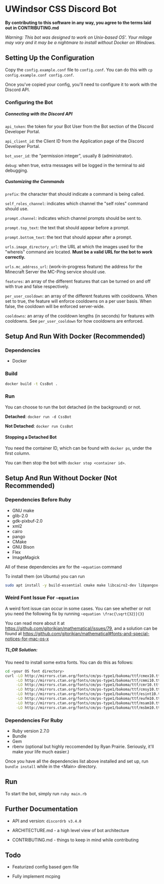 # UWindsor CSS Discord Bot

**By contributing to this software in any way, you agree to the terms laid out in CONTRIBUTING.md**

*Warning: This bot was designed to work on Unix-based OS'.*
*Your milage may vary and it may be a nightmare to install without Docker on Windows.*


## Setting Up the Configuration

Copy the `config.example.conf` file to `config.conf`. You can do this with `cp config.example.conf config.conf`.

Once you've copied your config, you'll need to configure it to work with the Discord API.

### Configuring the Bot
##### Connecting with the Discord API
`api_token`: the token for your Bot User from the Bot section of the Discord Developer Portal.

`api_client_id`: the Client ID from the Application page of the Discord Developer Portal.

`bot_user_id`: the "permission integer", usually 8 (administrator).

`debug`: when true, extra messages will be logged in the terminal to aid debugging.


##### Customizing the Commands
`prefix`: the character that should indicate a command is being called.

`self_roles_channel`: indicates which channel the "self roles" command should use.

`prompt.channel`: indicates which channel prompts should be sent to.

`prompt.top_text`: the text that should appear before a prompt.

`prompt.bottom_text`: the text that should appear after a prompt.

`urls.image_directory_url`: the URL at which the images used for the "whereis" command are located. **Must be a valid URL for the bot to work correctly.**

`urls.mc_address_url`: (work-in-progress feature) the address for the Minecraft Server the MC-Ping service should use.

`features`: an array of the different features that can be turned on and off with true and false respectively.

`per_user_cooldown`: an array of the different features with cooldowns. When set to true, the feature will enforce cooldowns on a per user basis. When false, the cooldown will be enforced server-wide.

`cooldowns`: an array of the cooldown lengths (in seconds) for features with cooldowns. See `per_user_cooldown` for how cooldowns are enforced.

## Setup And Run With Docker (Recommended)
### Dependencies
* Docker

### Build
``` sh
docker build -t CssBot .
```

### Run
You can choose to run the bot detached (in the background) or not.

**Detached**: `docker run -d CssBot`

**Not Detached**: `docker run CssBot`

#### Stopping a Detached Bot

You need the container ID, which can be found with `docker ps`, under the first column.

You can then stop the bot with `docker stop <container id>`.


## Setup And Run Without Docker (Not Recommended)
### Dependencies Before Ruby
* GNU make
* glib-2.0
* gdk-pixbuf-2.0
* xml2
* cairo
* pango
* CMake
* GNU Bison
* Flex
* ImageMagick

All of these dependencies are for the `~equation` command

To install them (on Ubuntu) you can run 
``` sh
sudo apt install -y build-essential cmake make libcairo2-dev libpangox-1.0-dev flex bison libglib2.0-dev libgdk-pixbuf-2.0-dev libxml2-dev imagemagick
```


### Weird Font Issue For `~equation`

A weird font issue can occur in some cases. You can see whether or not you need the following fix by running `~equation \frac{\sqrt{32}}{3}`

You can read more about it at https://github.com/gjtorikian/mathematical/issues/79,
and a solution can be found at https://github.com/gjtorikian/mathematical#fonts-and-special-notices-for-mac-os-x

##### TL;DR Solution:

You need to install some extra fonts. You can do this as follows:
``` sh
cd <your OS font directory>
curl -LO http://mirrors.ctan.org/fonts/cm/ps-type1/bakoma/ttf/cmex10.ttf \
     -LO http://mirrors.ctan.org/fonts/cm/ps-type1/bakoma/ttf/cmmi10.ttf \
     -LO http://mirrors.ctan.org/fonts/cm/ps-type1/bakoma/ttf/cmr10.ttf \
     -LO http://mirrors.ctan.org/fonts/cm/ps-type1/bakoma/ttf/cmsy10.ttf \
     -LO http://mirrors.ctan.org/fonts/cm/ps-type1/bakoma/ttf/esint10.ttf \
     -LO http://mirrors.ctan.org/fonts/cm/ps-type1/bakoma/ttf/eufm10.ttf \
     -LO http://mirrors.ctan.org/fonts/cm/ps-type1/bakoma/ttf/msam10.ttf \
     -LO http://mirrors.ctan.org/fonts/cm/ps-type1/bakoma/ttf/msbm10.ttf

```

### Dependencies For Ruby
* Ruby version 2.7.0
* Bundle
* Gem
* rbenv (optional but highly reccomended by Ryan Prairie. Seriously, it'll make your life much easier.)

Once you have all the dependencies list above installed and set up, run `bundle install` while in the \<Main\> directory.

## Run
To start the bot, simply run `ruby main.rb`


## Further Documentation

- API and version: `discordrb v3.4.0`

- ARCHITECTURE.md - a high level view of bot architecture

- CONTRIBUTING.md - things to keep in mind while contributing

## Todo

* Featurized config based gem file

* Fully implement mcping
